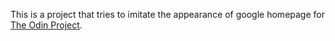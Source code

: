 This is a project that tries to imitate the appearance of google homepage for [The Odin Project](https://www.theodinproject.com/).

